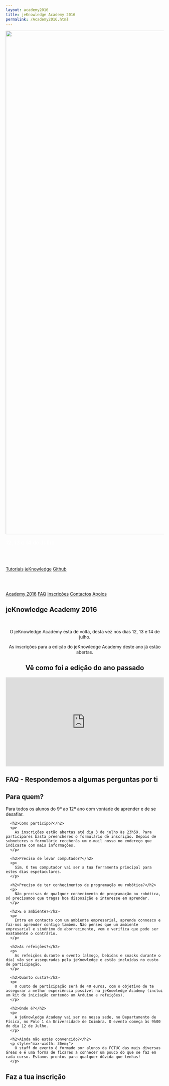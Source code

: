 ```yaml
---
layout: academy2016
title: jeKnowledge Academy 2016
permalink: /Academy2016.html
---
```

<section id="top" class="container" data-section-menu="Home">
  <div style="align-self: center">
  <img src="http://jeknowledge.github.io/academy-articles/img/jkacademylogo_mobile.svg" style="height: 40vh;">
  <p style="color:white; font-weight:bold; margin-top:1em; font-size:1.2em;">12, 13 e 14 de Julho</p>
  <br>
  <br>
  <nav>
  <p>
    <a href="/academy-articles/" class="selected">Tutoriais</a>
    <a href="http://jeknowledge.pt/"  class="applink appstore-link" title="jeKnowledge">jeKnowledge</a>
    <a href="https://github.com/jeKnowledge" class="applink playstore-link" title="Github">Github</a>
  </p>
  </nav>
  <nav>
  <br>
  <br>
  <p style="color: #ccc">
    <a href="#maininfo" class="selected">Academy 2016</a>
    <a href="#faq" class="selected">FAQ</a>
    <a href="#inscricao" class="selected">Inscrições</a>
    <a href="#contacts" class="selected">Contactos</a>
    <a href="#apoios" class="selected">Apoios</a>
  </p>
  </nav>
  </div>
</section>

<section id="maininfo" class="container" data-section-menu="section 1">

  <div>
  <h1>jeKnowledge Academy 2016</h1>
<center>
  <br>
  <p>O jeKnowledge Academy está de volta, desta vez nos dias 12, 13 e 14 de julho.</p>
    <p>As inscrições para a edição do jeKnowledge Academy deste ano já estão abertas.</p>

  <h2>Vê como foi a edição do ano passado</h2>
</center>
<style>.embed-container { position: relative; padding-bottom: 56.25%; height: 0; overflow: hidden; max-width: 100%; } .embed-container iframe, .embed-container object, .embed-container embed { position: absolute; top: 0; left: 0; width: 100%; height: 100%; }</style><div class='embed-container'><iframe src='https://player.vimeo.com/video/141088550' frameborder='0' webkitAllowFullScreen mozallowfullscreen allowFullScreen></iframe></div>

</div>
</section>

<section id="faq" class="container" data-section-menu="section 2">

  <h1>FAQ - Respondemos a algumas perguntas por ti</h1>
  <div id="box">
  <div class="col">
      <h2>Para quem?</h2>
      <p>
        Para todos os alunos do 9º ao 12º ano com vontade de aprender e de se desafiar.
      </p>

      <h2>Como participo?</h2>
      <p>
        As inscrições estão abertas até dia 3 de julho às 23h59. Para participares basta preencheres o formulário de inscrição. Depois de submeteres o formulário receberás um e-mail nosso no endereço que indicaste com mais informações.
      </p>

      <h2>Preciso de levar computador?</h2>
      <p>
        Sim. O teu computador vai ser a tua ferramenta principal para estes dias espetaculares.
      </p>

      <h2>Preciso de ter conhecimentos de programação ou robótica?</h2>
      <p>
        Não precisas de qualquer conhecimento de programação ou robótica, só precisamos que tragas boa disposição e interesse em aprender.
      </p>
  </div>
  <div class="col">

      <h2>E o ambiente?</h2>
      <p>
        Entra em contacto com um ambiente empresarial, aprende connosco e faz-nos aprender contigo também. Não penses que um ambiente empresarial e sinónimo de aborrecimento, vem e verifica que pode ser exatamente o contrário.
      </p>

      <h2>As refeições?</h2>
      <p>
        As refeições durante o evento (almoço, bebidas e snacks durante o dia) vão ser asseguradas pela jeKnowledge e estão incluídas no custo de participação.
      </p>

      <h2>Quanto custa?</h2>
      <p>
        O custo de participação será de 40 euros, com o objetivo de te assegurar a melhor experiência possível na jeKnowledge Academy (inclui um kit de iniciação contendo um Arduino e refeições).
      </p>

      <h2>Onde é?</h2>
      <p>
        A jeKnowledge Academy vai ser na nossa sede, no Departamento de Física, no Pólo 1 da Universidade de Coimbra. O evento começa às 9h00 do dia 12 de Julho.
      </p>
  </div>

      <h2>Ainda não estás convencido?</h2>
      <p style="max-width: 36em;">
        O staff do evento é formado por alunos da FCTUC das mais diversas áreas e é uma forma de ficares a conhecer um pouco do que se faz em cada curso. Estamos prontos para qualquer dúvida que tenhas!
      </p>
  </div>
</section>

<!--
<section id="apoios" class="container" data-section-menu="section 1">
  <h1>Description 3</h1>
  <div class="col map" style="background-color:blue;"></div>
  <div class="col cont" style="background-color:pink;"></div>
  <div class="col cont" style="background-color:green;"></div>
</section>
-->
<section id="inscricao" class="container" data-section-menu="section 1">
  <h1>Faz a tua inscrição</h1>
  <br>
  <div class="typeform-widget" data-url="https://jeknowledge.typeform.com/to/jy24kE" data-text="jeKnowledge Academy" style="width:100%;height:500px;"></div>
  <script>(function(){var qs,js,q,s,d=document,gi=d.getElementById,ce=d.createElement,gt=d.getElementsByTagName,id='typef_orm',b='https://s3-eu-west-1.amazonaws.com/share.typeform.com/';if(!gi.call(d,id)){js=ce.call(d,'script');js.id=id;js.src=b+'widget.js';q=gt.call(d,'script')[0];q.parentNode.insertBefore(js,q)}})()</script>
  <div style="font-family: Sans-Serif;font-size: 12px;color: #999;opacity: 0.5; padding-top: 5px;">Powered by <a href="https://www.typeform.com/examples/forms/?utm_campaign=jy24kE&amp;utm_source=typeform.com-602912-Basic&amp;utm_medium=typeform&amp;utm_content=typeform-embedded-poweredbytypeform&amp;utm_term=PT" style="color: #999" target="_blank">Typeform</a></div>


</section>

<section id="contacts" class="container" data-section-menu="section 1">


  <!--metade mapa metade info -->
<div class="map" >
<h1>Mais informações</h1>
<br>
<iframe src="https://www.google.com/maps/embed?pb=!1m18!1m12!1m3!1d3047.0558726846093!2d-8.42665604944977!3d40.20782007614189!2m3!1f0!2f0!3f0!3m2!1i1024!2i768!4f13.1!3m3!1m2!1s0xd22f9098f98004b%3A0xf74b13602c7f2de3!2sDepartamento+de+F%C3%ADsica+da+Universidade+de+Coimbra!5e0!3m2!1spt-PT!2spt!4v1464274013492" frameborder="0" style="border:0; pointer-events:none; width:100%; height: 60vh; margin: auto;" allowfullscreen></iframe>
  </div>
  <div id="box">
      <div class="col" style="margin-top: 2em;">
      <p><b>Localização</b></p>
      <p>jeKnowledge</p>
      <p>Departamento de Física sala B3</p>
      <p>Rua Larga</p>
      <p>P-3004-516</p>
      </div>

      <div class="col" style="margin-top: 2em;" >
      <p><b>Contactos</b></p>
      <p>formacao@jeknowledge.pt</p>
      <p>+351 914 291 234 (Interno)</p>
      <p>+351 916 633 324 (Tecnologia)</p>
      </div>
  </div>
</section>

<section id="apoios" class="container">
<h1>Apoios</h1>
<div id="box">
<div class="col">
  <a href="http://www.weareredlight.com/" target="_blank"><img src="{{ site.baseurl }}/img/jkacademy-redlight-site.png" alt="RedLight Software">
  </a>
</div>
<div class="col">
  <a href="http://www.whitesmith.co" target="_blank"><img src="{{ site.baseurl }}/img/jkacademy-whitesmith-site.png" alt="Whitesmith">
  </a>
</div>
<div class="col">
  <a href="http://www.flag.pt" target="_blank"><img src="{{ site.baseurl }}/img/jkacademy-flag-site.png?" alt="FLAG">
  </a>
</div>
<div class="col">
  <a href="http://www.uc.pt/fctuc" target="_blank"><img src="{{ site.baseurl }}/img/jkacademy-fctuc-site.png?" alt="Faculdade de Ciências e Tecnologias da Universidade de Coimbra">
  </a>
</div>
<div class="col">
  <a href="http://www.portugal.gov.pt/pt/os-ministerios/ministerio-da-educacao-e-ciencia.aspx" target="_blank"><img src="{{ site.baseurl }}/img/jkacademy-dge-site.png?" alt="Ministério da Educação">
  </a>
</div>
</section>
